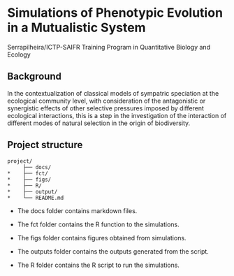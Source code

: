 # Simulations of Phenotypic Evolution in a Mutualistic System

Serrapilheira/ICTP-SAIFR Training Program in Quantitative Biology and Ecology

## Background

In the contextualization of classical models of sympatric speciation at the ecological community level, with consideration of the antagonistic or synergistic effects of other selective pressures imposed by different ecological interactions, this is a step in the investigation of the interaction of different modes of natural selection in the origin of biodiversity.

## Project structure

    project/
         ├── docs/
    *    ├── fct/
    *    ├── figs/
    *    ├── R/
    *    ├── output/
    *    └── README.md

-   The docs folder contains markdown files.

-   The fct folder contains the R function to the simulations.

-   The figs folder contains figures obtained from simulations.

-   The outputs folder contains the outputs generated from the script.

-   The R folder contains the R script to run the simulations.
